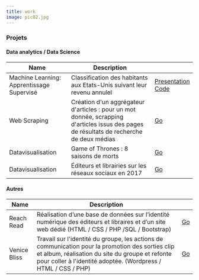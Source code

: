 ```yaml
---
title: work
image: pic02.jpg
---
```

<section>
	<h3 class="major">Projets</h3>
	<h4>Data analytics / Data Science</h4>
	<div class="table-wrapper">
		<table>
			<thead>
				<tr>
					<th>Name</th>
					<th>Description</th>
					<th> </th>
				</tr>
			</thead>
			<tbody>
				<tr>
					<td>Machine Learning: Apprentissage Supervisé</td>
					<td> Classification des habitants aux Etats-Unis suivant leur revenu annulel </td>
					<td><a href="docs/supervised_learning project_nov19.pdf" target="blank">Presentation</a><br/><a href="docs/Supervised-learning-project-clean.html" target="blank">Code</a></td>
				</tr>
        <tr>
					<td>Web Scraping</td>
					<td>Création d'un aggrégateur d'articles : pour un mot donnée, scrapping d'articles issus des pages de résultats de recherche de deux médias</td>
					<td><a href="docs/projet_web_scrap_final.html" target="blank">Go</a></td>
				</tr>
				<tr>
					<td>Datavisualisation</a></td>
					<td>Game of Thrones : 8 saisons de morts</td>
					<td><a href="docs/dataviz-project.html" target="blank">Go</a></td>
				</tr>        
				<tr>
					<td>Datavisualisation</td>
					<td>Éditeurs et librairies sur les réseaux sociaux en 2017</td>
					<td><a href="docs/editeurs_librairies_reseaux_sociaux_2017.pdf" target="blank">Go</a></td>
				</tr>
			</tbody>
		</table>
	</div>

  <h4>Autres</h4>
  <div class="table-wrapper">
    <table>
      <thead>
        <tr>
          <th>Name</th>
          <th>Description</th>
          <th> </th>
        </tr>
      </thead>
      <tbody>
        <tr>
          <td>Reach Read</td>
          <td>Réalisation d’une base de données sur l’identité numérique des éditeurs et libraires et d’un site web dédié (HTML / CSS / PHP /SQL / Bootstrap)</td>
          <td><a href="http://reachread.com/" target="blank">Go</a></td>
        </tr>
        <tr>
          <td>Venice Bliss</td>
          <td>Travail sur l'identité du groupe, les actions de communication pour la promotion des sorties clip et album, réalisation du site du groupe et refonte pour coller à l'identité adoptée. (Wordpress / HTML / CSS / PHP)</td>
					<td><a href="http://www.venicebliss.com/" target="blank">Go</a></td>
        </tr>
      </tbody>
    </table>
  </div>

</section>
